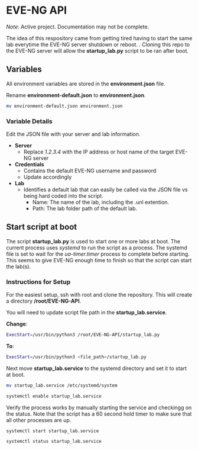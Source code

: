 # EVE-NG API

_Note_: Active project. Documentation may not be complete.

The idea of this respository came from getting tired having to start the same lab everytime the EVE-NG server shutdown or reboot. . Cloning this repo to the EVE-NG server will allow the __startup_lab.py__ script to be ran after boot.

## Variables

All environment variables are stored in the __environment.json__ file.

Rename __environment-default.json__ to __environment.json__.

```bash
mv environment-default.json environment.json
```

### Variable Details

Edit the JSON file with your server and lab information.

- __Server__
  - Replace _1.2.3.4_ with the IP address or host name of the target EVE-NG server
- __Credentials__
  - Contains the default EVE-NG username and password
  - Update accordingly
- __Lab__
  - Identifies a default lab that can easily be called via the JSON file vs being hard coded into the script.
    - Name: The name of the lab, including the .unl extention.
    - Path: The lab folder path of the default lab.

## Start script at boot

The script __startup_lab.py__ is used to start one or more labs at boot. The current process uses _systemd_ to run the script as a process. The systemd file is set to wait for the _ua-timer.timer_ process to complete before starting. This seems to give EVE-NG enough time to finish so that the script can start the lab(s).

### Instructions for Setup

For the easiest setup, ssh with root and clone the repository. This will create a directory __/root/EVE-NG-API__.

You will need to update script file path in the __startup_lab.service__.

__Change__:

```bash
ExecStart=/usr/bin/python3 /root/EVE-NG-API/startup_lab.py
```

__To__:

```bash
ExecStart=/usr/bin/python3 <file_path>/startup_lab.py
```

Next move __startup_lab.service__ to the systemd directory and set it to start at boot.

```bash
mv startup_lab.service /etc/systemd/system

systemctl enable startup_lab.service
```

Verify the process works by manually starting the service and checkingg on the status. Note that the script has a 60 second hold timer to make sure that all other processes are up.

```bash
systemctl start startup_lab.service

systemctl status startup_lab.service
```
